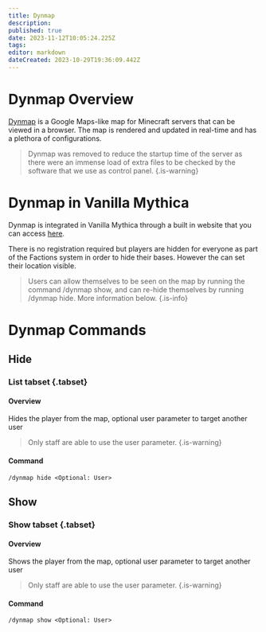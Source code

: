 ```yaml
---
title: Dynmap
description: 
published: true
date: 2023-11-12T10:05:24.225Z
tags: 
editor: markdown
dateCreated: 2023-10-29T19:36:09.442Z
---
```


# Dynmap Overview
[Dynmap](https://www.spigotmc.org/resources/dynmap%C2%AE.274/)  is a Google Maps-like map for Minecraft servers that can be viewed in a browser. The map is rendered and updated in real-time and has a plethora of configurations.

> Dynmap was removed to reduce the startup time of the server as there were an immense load of extra files to be checked by the software that we use as control panel.
{.is-warning}


# Dynmap in Vanilla Mythica
Dynmap is integrated in Vanilla Mythica through a built in website that you can access [here](http://vanillamythica.jl-tech.be:8192).

There is no registration required but players are hidden for everyone as part of the Factions system in order to hide their bases.
However the can set their location visible.

> Users can allow themselves to be seen on the map by running the command /dynmap show, and can re-hide themselves by running /dynmap hide. More information below.
{.is-info}

# Dynmap Commands
## Hide
### List tabset {.tabset}
#### Overview
Hides the player from the map, optional user parameter to target another user
> Only staff are able to use the user parameter.
{.is-warning}

#### Command
`/dynmap hide <Optional: User>`

## Show
### Show tabset {.tabset}
#### Overview
Shows the player from the map, optional user parameter to target another user
> Only staff are able to use the user parameter.
{.is-warning}

#### Command
`/dynmap show <Optional: User>`
